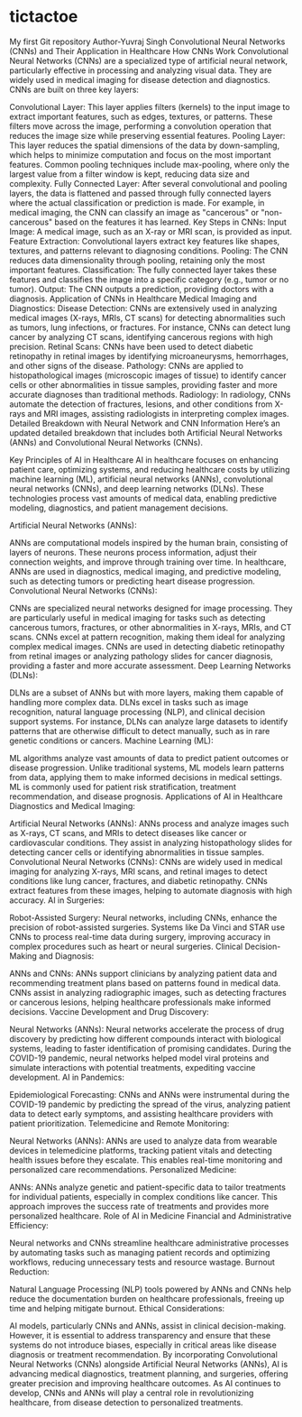 # tictactoe
My first Git repository 
Author-Yuvraj Singh
Convolutional Neural Networks (CNNs) and Their Application in Healthcare
How CNNs Work
Convolutional Neural Networks (CNNs) are a specialized type of artificial neural network, particularly effective in processing and analyzing visual data. They are widely used in medical imaging for disease detection and diagnostics. CNNs are built on three key layers:

Convolutional Layer:
This layer applies filters (kernels) to the input image to extract important features, such as edges, textures, or patterns. These filters move across the image, performing a convolution operation that reduces the image size while preserving essential features.
Pooling Layer:
This layer reduces the spatial dimensions of the data by down-sampling, which helps to minimize computation and focus on the most important features. Common pooling techniques include max-pooling, where only the largest value from a filter window is kept, reducing data size and complexity.
Fully Connected Layer:
After several convolutional and pooling layers, the data is flattened and passed through fully connected layers where the actual classification or prediction is made. For example, in medical imaging, the CNN can classify an image as "cancerous" or "non-cancerous" based on the features it has learned.
Key Steps in CNNs:
Input Image: A medical image, such as an X-ray or MRI scan, is provided as input.
Feature Extraction: Convolutional layers extract key features like shapes, textures, and patterns relevant to diagnosing conditions.
Pooling: The CNN reduces data dimensionality through pooling, retaining only the most important features.
Classification: The fully connected layer takes these features and classifies the image into a specific category (e.g., tumor or no tumor).
Output: The CNN outputs a prediction, providing doctors with a diagnosis.
Application of CNNs in Healthcare
Medical Imaging and Diagnostics:
Disease Detection: CNNs are extensively used in analyzing medical images (X-rays, MRIs, CT scans) for detecting abnormalities such as tumors, lung infections, or fractures. For instance, CNNs can detect lung cancer by analyzing CT scans, identifying cancerous regions with high precision.
Retinal Scans: CNNs have been used to detect diabetic retinopathy in retinal images by identifying microaneurysms, hemorrhages, and other signs of the disease.
Pathology:
CNNs are applied to histopathological images (microscopic images of tissue) to identify cancer cells or other abnormalities in tissue samples, providing faster and more accurate diagnoses than traditional methods.
Radiology:
In radiology, CNNs automate the detection of fractures, lesions, and other conditions from X-rays and MRI images, assisting radiologists in interpreting complex images.
Detailed Breakdown with Neural Network and CNN Information
Here’s an updated detailed breakdown that includes both Artificial Neural Networks (ANNs) and Convolutional Neural Networks (CNNs).

Key Principles of AI in Healthcare
AI in healthcare focuses on enhancing patient care, optimizing systems, and reducing healthcare costs by utilizing machine learning (ML), artificial neural networks (ANNs), convolutional neural networks (CNNs), and deep learning networks (DLNs). These technologies process vast amounts of medical data, enabling predictive modeling, diagnostics, and patient management decisions.

Artificial Neural Networks (ANNs):

ANNs are computational models inspired by the human brain, consisting of layers of neurons. These neurons process information, adjust their connection weights, and improve through training over time. In healthcare, ANNs are used in diagnostics, medical imaging, and predictive modeling, such as detecting tumors or predicting heart disease progression.
Convolutional Neural Networks (CNNs):

CNNs are specialized neural networks designed for image processing. They are particularly useful in medical imaging for tasks such as detecting cancerous tumors, fractures, or other abnormalities in X-rays, MRIs, and CT scans. CNNs excel at pattern recognition, making them ideal for analyzing complex medical images.
CNNs are used in detecting diabetic retinopathy from retinal images or analyzing pathology slides for cancer diagnosis, providing a faster and more accurate assessment.
Deep Learning Networks (DLNs):

DLNs are a subset of ANNs but with more layers, making them capable of handling more complex data. DLNs excel in tasks such as image recognition, natural language processing (NLP), and clinical decision support systems. For instance, DLNs can analyze large datasets to identify patterns that are otherwise difficult to detect manually, such as in rare genetic conditions or cancers.
Machine Learning (ML):

ML algorithms analyze vast amounts of data to predict patient outcomes or disease progression. Unlike traditional systems, ML models learn patterns from data, applying them to make informed decisions in medical settings. ML is commonly used for patient risk stratification, treatment recommendation, and disease prognosis.
Applications of AI in Healthcare
Diagnostics and Medical Imaging:

Artificial Neural Networks (ANNs): ANNs process and analyze images such as X-rays, CT scans, and MRIs to detect diseases like cancer or cardiovascular conditions. They assist in analyzing histopathology slides for detecting cancer cells or identifying abnormalities in tissue samples.
Convolutional Neural Networks (CNNs): CNNs are widely used in medical imaging for analyzing X-rays, MRI scans, and retinal images to detect conditions like lung cancer, fractures, and diabetic retinopathy. CNNs extract features from these images, helping to automate diagnosis with high accuracy.
AI in Surgeries:

Robot-Assisted Surgery: Neural networks, including CNNs, enhance the precision of robot-assisted surgeries. Systems like Da Vinci and STAR use CNNs to process real-time data during surgery, improving accuracy in complex procedures such as heart or neural surgeries.
Clinical Decision-Making and Diagnosis:

ANNs and CNNs: ANNs support clinicians by analyzing patient data and recommending treatment plans based on patterns found in medical data. CNNs assist in analyzing radiographic images, such as detecting fractures or cancerous lesions, helping healthcare professionals make informed decisions.
Vaccine Development and Drug Discovery:

Neural Networks (ANNs): Neural networks accelerate the process of drug discovery by predicting how different compounds interact with biological systems, leading to faster identification of promising candidates. During the COVID-19 pandemic, neural networks helped model viral proteins and simulate interactions with potential treatments, expediting vaccine development.
AI in Pandemics:

Epidemiological Forecasting: CNNs and ANNs were instrumental during the COVID-19 pandemic by predicting the spread of the virus, analyzing patient data to detect early symptoms, and assisting healthcare providers with patient prioritization.
Telemedicine and Remote Monitoring:

Neural Networks (ANNs): ANNs are used to analyze data from wearable devices in telemedicine platforms, tracking patient vitals and detecting health issues before they escalate. This enables real-time monitoring and personalized care recommendations.
Personalized Medicine:

ANNs: ANNs analyze genetic and patient-specific data to tailor treatments for individual patients, especially in complex conditions like cancer. This approach improves the success rate of treatments and provides more personalized healthcare.
Role of AI in Medicine
Financial and Administrative Efficiency:

Neural networks and CNNs streamline healthcare administrative processes by automating tasks such as managing patient records and optimizing workflows, reducing unnecessary tests and resource wastage.
Burnout Reduction:

Natural Language Processing (NLP) tools powered by ANNs and CNNs help reduce the documentation burden on healthcare professionals, freeing up time and helping mitigate burnout.
Ethical Considerations:

AI models, particularly CNNs and ANNs, assist in clinical decision-making. However, it is essential to address transparency and ensure that these systems do not introduce biases, especially in critical areas like disease diagnosis or treatment recommendation.
By incorporating Convolutional Neural Networks (CNNs) alongside Artificial Neural Networks (ANNs), AI is advancing medical diagnostics, treatment planning, and surgeries, offering greater precision and improving healthcare outcomes. As AI continues to develop, CNNs and ANNs will play a central role in revolutionizing healthcare, from disease detection to personalized treatments.
